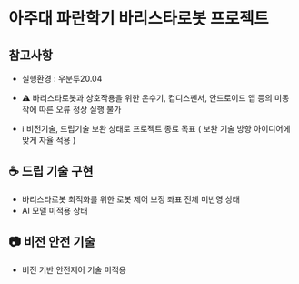 # 아주대 파란학기 바리스타로봇 프로젝트

## 참고사항
 * 실행환경 : 우분투20.04
 * ⚠️ 바리스타로봇과 상호작용을 위한 온수기, 컵디스펜서, 안드로이드 앱 등의 미동작에 따른 오류 정상 실행 불가
 
 * ℹ️ 비전기술, 드립기술 보완 상태로 프로젝트 종료 목표
       ( 보완 기술 방향 아이디어에 맞게 자율 적용 ) 

## ☕ 드립 기술 구현
 * 바리스타로봇 최적화를 위한 로봇 제어 보정 좌표 전체 미반영 상태
 * AI 모델 미적용 상태

## 📷 비전 안전 기술
 * 비전 기반 안전제어 기술 미적용
